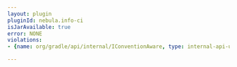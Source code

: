 ```yaml
---
layout: plugin
pluginId: nebula.info-ci
isJarAvailable: true
error: NONE
violations:
- {name: org/gradle/api/internal/IConventionAware, type: internal-api-usage}

---
```

